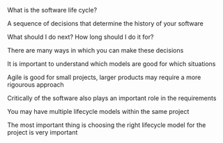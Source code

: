What is the software life cycle?

A sequence of decisions that determine the history of your software


What should I do next? How long should I do it for?

There are many ways in which you can make these decisions


It is important to understand which models are good for which situations

Agile is good for small projects, larger products may require a more rigourous approach

Critically of the software also plays an important role in the requirements

You may have multiple lifecycle models within the same project


The most important thing is choosing the right lifecycle model for the project is very important